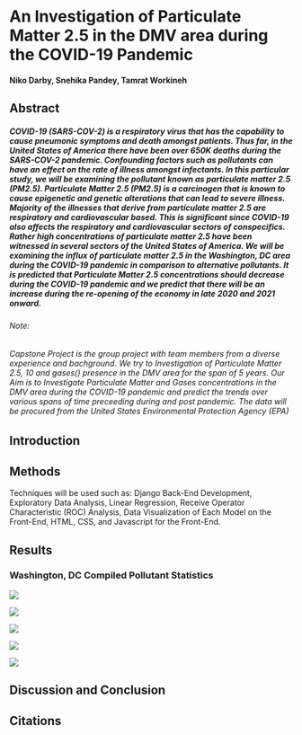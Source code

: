 # An Investigation of Particulate Matter 2.5 in the DMV area during the COVID-19 Pandemic
#### Niko Darby, Snehika Pandey, Tamrat Workineh

## Abstract

##### COVID-19 (SARS-COV-2) is a respiratory virus that has the capability to cause pneumonic symptoms and death amongst patients. Thus far, in the United States of America there have been over 650K deaths during the SARS-COV-2 pandemic. Confounding factors such as pollutants can have an effect on the rate of illness amongst infectants. In this particular study, we will be examining the pollutant known as particulate matter 2.5 (PM2.5). Particulate Matter 2.5 (PM2.5) is a carcinogen that is known to cause epigenetic and genetic alterations that can lead to severe illness. Majority of the illnesses that derive from particulate matter 2.5 are respiratory and cardiovascular based. This is significant since COVID-19 also affects the respiratory and cardiovascular sectors of conspecifics.  Rather high concentrations of particulate matter 2.5 have been witnessed in several sectors of the United States of America. We will be examining the influx of particulate matter 2.5 in the Washington, DC area during the COVID-19 pandemic in comparison to alternative pollutants. It is predicted that Particulate Matter 2.5 concentrations should decrease during the COVID-19 pandemic and we predict that there will be an increase during the re-opening of the economy in late 2020 and 2021 onward. 

###### Note:
###### Capstone Project is the group project with team members from a diverse experience and bachground. We try to Investigation of Particulate Matter 2.5, 10 and gases() presence in the DMV area for the span of 5 years. Our Aim is to Investigate Particulate Matter and Gases concentrations in the DMV area during the COVID-19 pandemic and predict the trends over various spans of time preceeding during and post pandemic. The data will be procured from the United States Environmental Protection Agency (EPA)


## Introduction 


## Methods

Techniques will be used such as: 
Django Back-End Development,
Exploratory Data Analysis,
Linear Regression,
Receive Operator Characteristic (ROC) Analysis, 
Data Visualization of Each Model on the Front-End,
HTML, CSS, and Javascript for the Front-End.


## Results 

### Washington, DC Compiled Pollutant Statistics

![](https://github.com/darbyna/DATA606_Capstone/blob/main/download%20(8).png?raw=true)

![](https://github.com/darbyna/DATA606_Capstone/blob/main/download%20(9).png?raw=true)

![](https://github.com/darbyna/DATA606_Capstone/blob/main/download%20(10).png?raw=true)

![](https://github.com/darbyna/DATA606_Capstone/blob/main/download%20(11).png?raw=true)

![](https://github.com/darbyna/DATA606_Capstone/blob/main/download%20(12).png?raw=true)


## Discussion and Conclusion



## Citations
